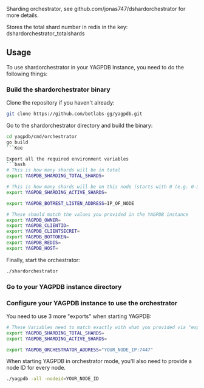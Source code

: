 Sharding orchestrator, see github.com/jonas747/dshardorchestrator for more details.

Stores the total shard number in redis in the key: dshardorchestrator_totalshards

## Usage

To use shardorchestrator in your YAGPDB Instance, you need to do the following things:

### Build the shardorchestrator binary

Clone the repository if you haven't already:
```bash
git clone https://github.com/botlabs-gg/yagpdb.git
```

Go to the shardorchestrator directory and build the binary:
```bash
cd yagpdb/cmd/orchestrator
go build
```Kee

Export all the required environment variables
```bash
# This is how many shards will be in total
export YAGPDB_SHARDING_TOTAL_SHARDS=

# This is how many shards will be on this node (starts with 0 (e.g. 0-3)
export YAGPDB_SHARDING_ACTIVE_SHARDS=

export YAGPDB_BOTREST_LISTEN_ADDRESS=IP_OF_NODE

# These should match the values you provided in the YAGPDB instance
export YAGPDB_OWNER=
export YAGPDB_CLIENTID=
export YAGPDB_CLIENTSECRET=
export YAGPDB_BOTTOKEN=
export YAGPDB_REDIS=
export YAGPDB_HOST=
```

Finally, start the orchestrator:

```bash
./shardorchestrator
```

### Go to your YAGPDB instance directory

### Configure your YAGPDB instance to use the orchestrator
You need to use 3 more "exports" when starting YAGPDB:
```bash
# These Variables need to match exactly with what you provided via "export" to the shardorchestrator
export YAGPDB_SHARDING_TOTAL_SHARDS=
export YAGPDB_SHARDING_ACTIVE_SHARDS=

export YAGPDB_ORCHESTRATOR_ADDRESS="YOUR_NODE_IP:7447"
```

When starting YAGPDB in orchestrator mode, you'll also need to provide a node ID for every node.

```bash
./yagpdb -all -nodeid=YOUR_NODE_ID
```